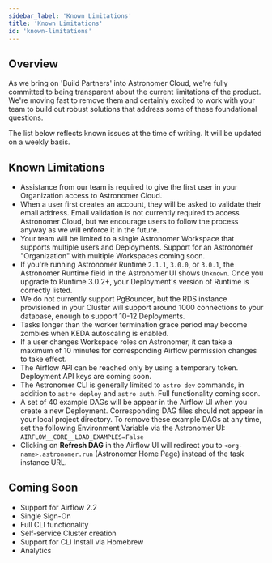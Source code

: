 ```yaml
---
sidebar_label: 'Known Limitations'
title: 'Known Limitations'
id: 'known-limitations'
---
```


## Overview

As we bring on 'Build Partners' into Astronomer Cloud, we're fully committed to being transparent about the current limitations of the product. We're moving fast to remove them and certainly excited to work with your team to build out robust solutions that address some of these foundational questions.

The list below reflects known issues at the time of writing. It will be updated on a weekly basis.

## Known Limitations

- Assistance from our team is required to give the first user in your Organization access to Astronomer Cloud.
- When a user first creates an account, they will be asked to validate their email address. Email validation is not currently required to access Astronomer Cloud, but we encourage users to follow the process anyway as we will enforce it in the future.
- Your team will be limited to a single Astronomer Workspace that supports multiple users and Deployments. Support for an Astronomer "Organization" with multiple Workspaces coming soon.
- If you're running Astronomer Runtime `2.1.1`, `3.0.0`, or `3.0.1`, the Astronomer Runtime field in the Astronomer UI shows `Unknown`. Once you upgrade to Runtime 3.0.2+, your Deployment's version of Runtime is correctly listed.
- We do not currently support PgBouncer, but the RDS instance provisioned in your Cluster will support around 1000 connections to your database, enough to support 10-12 Deployments.
- Tasks longer than the worker termination grace period may become zombies when KEDA autoscaling is enabled.
- If a user changes Workspace roles on Astronomer, it can take a maximum of 10 minutes for corresponding Airflow permission changes to take effect.
- The Airflow API can be reached only by using a temporary token. Deployment API keys are coming soon.
- The Astronomer CLI is generally limited to `astro dev` commands, in addition to `astro deploy` and `astro auth`. Full functionality coming soon.
- A set of 40 example DAGs will be appear in the Airflow UI when you create a new Deployment. Corresponding DAG files should not appear in your local project directory. To remove these example DAGs at any time, set the following Environment Variable via the Astronomer UI: `AIRFLOW__CORE__LOAD_EXAMPLES=False`
- Clicking on **Refresh DAG** in the Airflow UI will redirect you to `<org-name>.astronomer.run` (Astronomer Home Page) instead of the task instance URL.

## Coming Soon

- Support for Airflow 2.2
- Single Sign-On
- Full CLI functionality
- Self-service Cluster creation
- Support for CLI Install via Homebrew
- Analytics
